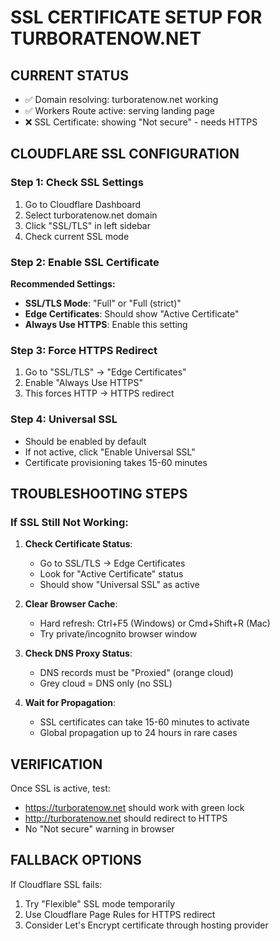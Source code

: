 # SSL CERTIFICATE SETUP FOR TURBORATENOW.NET

## CURRENT STATUS
- ✅ Domain resolving: turboratenow.net working
- ✅ Workers Route active: serving landing page
- ❌ SSL Certificate: showing "Not secure" - needs HTTPS

## CLOUDFLARE SSL CONFIGURATION

### Step 1: Check SSL Settings
1. Go to Cloudflare Dashboard
2. Select turboratenow.net domain
3. Click "SSL/TLS" in left sidebar
4. Check current SSL mode

### Step 2: Enable SSL Certificate
**Recommended Settings:**
- **SSL/TLS Mode**: "Full" or "Full (strict)"
- **Edge Certificates**: Should show "Active Certificate"
- **Always Use HTTPS**: Enable this setting

### Step 3: Force HTTPS Redirect
1. Go to "SSL/TLS" → "Edge Certificates"
2. Enable "Always Use HTTPS"
3. This forces HTTP → HTTPS redirect

### Step 4: Universal SSL
- Should be enabled by default
- If not active, click "Enable Universal SSL"
- Certificate provisioning takes 15-60 minutes

## TROUBLESHOOTING STEPS

### If SSL Still Not Working:
1. **Check Certificate Status**:
   - Go to SSL/TLS → Edge Certificates
   - Look for "Active Certificate" status
   - Should show "Universal SSL" as active

2. **Clear Browser Cache**:
   - Hard refresh: Ctrl+F5 (Windows) or Cmd+Shift+R (Mac)
   - Try private/incognito browser window

3. **Check DNS Proxy Status**:
   - DNS records must be "Proxied" (orange cloud)
   - Grey cloud = DNS only (no SSL)

4. **Wait for Propagation**:
   - SSL certificates can take 15-60 minutes to activate
   - Global propagation up to 24 hours in rare cases

## VERIFICATION
Once SSL is active, test:
- https://turboratenow.net should work with green lock
- http://turboratenow.net should redirect to HTTPS
- No "Not secure" warning in browser

## FALLBACK OPTIONS
If Cloudflare SSL fails:
1. Try "Flexible" SSL mode temporarily
2. Use Cloudflare Page Rules for HTTPS redirect
3. Consider Let's Encrypt certificate through hosting provider